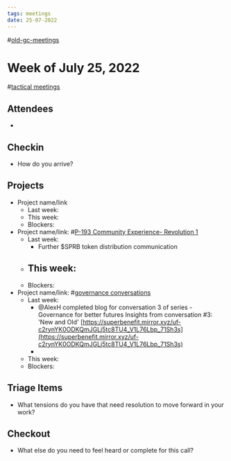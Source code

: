 ```yaml
---
tags: meetings
date: 25-07-2022
---
```

#[old-gc-meetings](/notes/general-circle/old-gc-meetings/old-gc-meetings.md) 
# Week of July 25, 2022
#[tactical meetings](/notes/archive/clarity/Tags/tactical%20meetings.md) 

## Attendees
- 

## Checkin
- How do you arrive?


## Projects
- Project name/link
	- Last week:
	- This week:
	- Blockers:
- Project name/link: #[P-193 Community Experience- Revolution 1](P-193%20Community%20Experience-%20Revolution%201) 
	- Last week:
		- Further $SPRB token distribution communication
	- This week:
		- 
	- Blockers:
- Project name/link: #[governance conversations](/notes/archive/clarity/Tags/governance%20conversations.md) 
	- Last week:
		- @AlexH completed blog for conversation 3 of series -Governance for better futures Insights from conversation #3: 'New and Old'  [https://superbenefit.mirror.xyz/uf-c2rynYK0ODKQmJGLj5tc8TU4_V1L76Lbp_71Sh3s](https://superbenefit.mirror.xyz/uf-c2rynYK0ODKQmJGLj5tc8TU4_V1L76Lbp_71Sh3s) 
		- 
	- This week:
	- Blockers:

## Triage Items
- What tensions do you have that need resolution to move forward in your work?

## Checkout
- What else do you need to feel heard or complete for this call?
